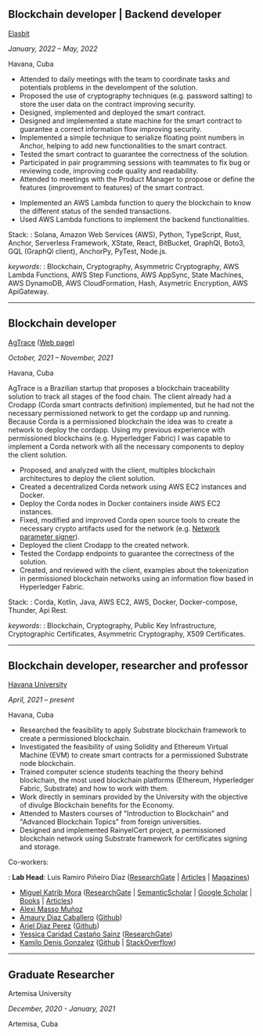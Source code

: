 ## **Blockchain developer | Backend developer**

[Elasbit][13867795755687497761]

*January, 2022 – May, 2022*

Havana, Cuba

<!-- small description about the client and its requirements or problems, how I solve it -->

- Attended to daily meetings with the team to coordinate tasks and potentials problems in the develompent of the solution.
- Proposed the use of cryptography techniques (e.g. password salting) to store the user data on the contract improving security.
- Designed, implemented and deployed the smart contract.
- Designed and implemented a state machine for the smart contract to guarantee a correct information flow improving security.
- Implemented a simple technique to serialize floating point numbers in Anchor, helping to add new functionalities to the smart contract.
- Tested the smart contract to guarantee the correctness of the solution.
- Participated in pair programming sessions with teammates to fix bug or reviewing code, improving code quality and readability.
- Attended to meetings with the Product Manager to propose or define the features (improvement to features) of the smart contract.
<!-- - Fixed aws step functions code, improve readability of this -->
- Implemented an AWS Lambda function to query the blockchain to know the different status of the sended transactions.
- Used AWS Lambda functions to implement the backend functionalities.
<!-- extend this -->

Stack:
: Solana, Amazon Web Services (AWS), Python, TypeScript, Rust, Anchor, Serverless Framework, XState, React, BitBucket, GraphQl, Boto3, GQL (GraphQl client), AnchorPy, PyTest, Node.js.
<!-- extend the keywords section -->
*keywords*:
: Blockchain, Cryptography, Asymmetric Cryptography, AWS Lambda Functions, AWS Step Functions, AWS AppSync, State Machines, AWS DynamoDB, AWS CloudFormation, Hash, Asymetric Encryption, AWS ApiGateway.

[13867795755687497761]: https://www.linkedin.com/company/elasbit/

---

## **Blockchain developer**

[AgTrace][13179854458968804319] ([Web page][12149870873725910779])

*October, 2021 – November, 2021*

Havana, Cuba

AgTrace is a Brazilian startup that proposes a blockchain traceability solution to track all stages of the food chain. The client already had a Crodapp (Corda smart contracts definition) implemented, but he had not the necessary permissioned network to get the cordapp up and running. Because Corda is a permissioned blockchain the idea was to create a network to deploy the cordapp. Using my previous experience with permissioned blockchains (e.g. Hyperledger Fabric) I was capable to implement a Corda network with all the necessary components to deploy the client solution.
<!-- small description about the client and its requirements or problems, how I solve it -->

- Proposed, and analyzed with the client, multiples blockchain architectures to deploy the client solution.
- Created a decentralized Corda network using AWS EC2 instances and Docker.
- Deploy the Corda nodes in Docker containers inside AWS EC2 instances.
- Fixed, modified and improved Corda open source tools to create the necessary crypto artifacts used for the network (e.g. [Network parameter signer][11758297596384249371]).
- Deployed the client Crodapp to the created network.
- Tested the Cordapp endpoints to guarantee the correctness of the solution.
- Created, and reviewed with the client, examples about the tokenization in permissioned blockchain networks using an information flow based in Hyperledger Fabric.

Stack:
: Corda, Kotlin, Java, AWS EC2, AWS, Docker, Docker-compose, Thunder, Api Rest.

*keywords*:
: Blockchain, Cryptography, Public Key Infrastructure, Cryptographic Certificates, Asymmetric Cryptography, X509 Certificates.

[13179854458968804319]: https://www.linkedin.com/company/agtrace/
[12149870873725910779]: https://agtrace.ag/
[11758297596384249371]: https://rayniel95.github.io/projects/projects/#network-parameters-signer

---

## **Blockchain developer, researcher and professor**

[Havana University][10501492827982229945]

*April, 2021 – present*

Havana, Cuba

<!-- hablar acerca de que somos un pequeno grupo de investigadores, que intentamos introducir la tecnologia blockchain in cuba que tenemos muchos proyectos con empresas cubanas, que entrenamos a estudiantes en blockchain, etc, -->

- Researched the feasibility to apply Substrate blockchain framework to create a permissioned blockchain.
- Investigated the feasibility of using Solidity and Ethereum Virtual Machine (EVM) to create smart contracts for a permissioned Substrate node blockchain.
- Trained computer science students teaching the theory behind blockchain, the most used blockchain platforms (Ethereum, Hyperledger Fabric, Substrate) and how to work with them.
- Work directly in seminars provided by the University with the objective of divulge Blockchain benefits for the Economy.
- Attended to Masters courses of "Introduction to Blockchain" and "Advanced Blockchain Topics" from foreign universities.
- Designed and implemented RainyelCert project, a permissioned blockchain network using Substrate framework for certificates signing and storage.

Co-workers:

: **Lab Head**: Luis Ramiro Piñeiro Diaz ([ResearchGate][737479525302093179] | [Articles][9838377359291522781] | [Magazines][2138024335952641761])

- [Miguel Katrib Mora][2718954530875636670] ([ResearchGate][9838377359291522781] | [SemanticScholar][8179683280008850749] | [Google Scholar][7002261701407992645] | [Books][4563679684286092907] | [Articles][6686877601431166890])
- [Alexi Masso Muñoz][6005828514837597583]
- [Amaury Diaz Caballero][10046178460804603328] ([Github][6989384081882760709])
- [Ariel Diaz Perez][16379277098091383057] ([Github][17715180797249903301])
- [Yessica Caridad Castaño Sainz][6035990843617390936] ([ResearchGate][14416748475173451428])
- [Kamilo Denis Gonzalez][2444704373763869055] ([Github][16945575433379891358] | [StackOverflow][3099919609106716666])

[16945575433379891358]: https://github.com/kmilodenisglez
[3099919609106716666]: https://stackoverflow.com/users/14446491/kmilo-denis-gonzalez
[17715180797249903301]: https://github.com/krafugo
[6989384081882760709]: https://github.com/amaury95
---

## **Graduate Researcher**

Artemisa University

*December, 2020 - January, 2021*

Artemisa, Cuba

<!-- Enterprise public register: -->
[10501492827982229945]: http://www.uh.cu
[737479525302093179]: https://www.researchgate.net/profile/Luis-Diaz-105
[2138024335952641761]: https://1library.co/document/qo37ndmq-vol-num-abril.html
[9838377359291522781]: https://www.mdpi.com/2073-8994/13/5/777
[16801529439425332354]: https://www.researchgate.net/profile/Miguel-Katrib-2
[8179683280008850749]: https://www.semanticscholar.org/author/Miguel-Katrib-Mora/2053337934
[7002261701407992645]: https://scholar.google.com/citations?user=-s5mRPkAAAAJ&hl=es
[6686877601431166890]: http://toc.proceedings.com/21425webtoc.pdf
[4563679684286092907]: http://worldcat.org/identities/lccn-no2011161030/
[2718954530875636670]: https://www.linkedin.com/in/miguel-katrib-3a5529aa/
[6005828514837597583]: https://www.linkedin.com/in/alexi-mass%C3%B3-mu%C3%B1oz-697393150/
[10046178460804603328]: https://cu.linkedin.com/in/amaury95
[13905224447409724230]: https://github.com/rayniel95/rainyelcert-node
[16379277098091383057]: https://www.linkedin.com/in/ariel-diaz-perez-21a752121
[2444704373763869055]: https://www.linkedin.com/in/kmilodenisglez
[6035990843617390936]: https://www.linkedin.com/in/yessica-caridad-casta%C3%B1o-sainz-943107205
[14416748475173451428]: https://www.researchgate.net/profile/Yessica-Caridad-Sainz-2